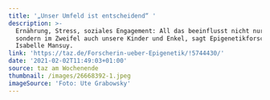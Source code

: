 ```yaml
---
title: '„Unser Umfeld ist entscheidend“ '
description: >-
  Ernährung, Stress, soziales Engagement: All das beeinflusst nicht nur uns,
  sondern im Zweifel auch unsere Kinder und Enkel, sagt Epigenetikforscherin
  Isabelle Mansuy.
link: 'https://taz.de/Forscherin-ueber-Epigenetik/!5744430/'
date: '2021-02-02T11:49:03+01:00'
source: taz am Wochenende
thumbnail: /images/26668392-1.jpeg
imageSource: 'Foto: Ute Grabowsky'
---
```


